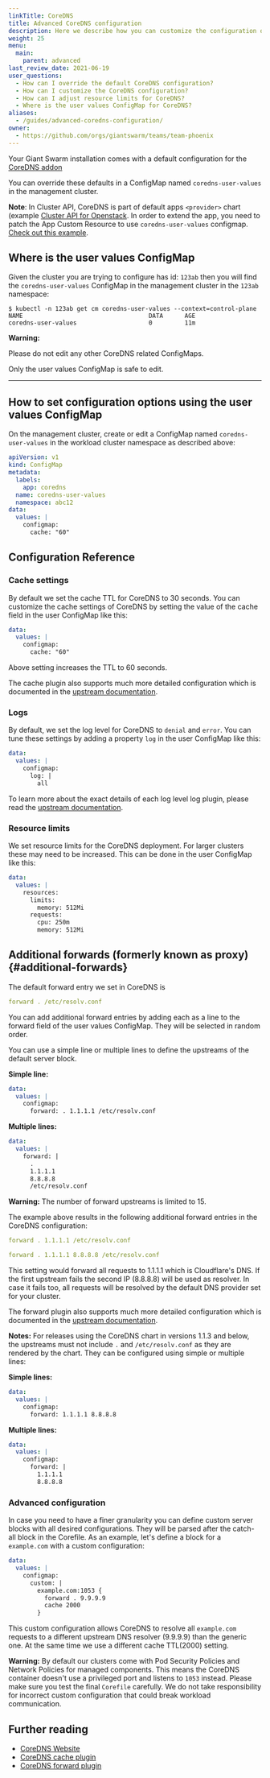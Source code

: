 ```yaml
---
linkTitle: CoreDNS
title: Advanced CoreDNS configuration
description: Here we describe how you can customize the configuration of the managed CoreDNS service in your clusters
weight: 25
menu:
  main:
    parent: advanced
last_review_date: 2021-06-19
user_questions:
  - How can I override the default CoreDNS configuration?
  - How can I customize the CoreDNS configuration?
  - How can I adjust resource limits for CoreDNS?
  - Where is the user values ConfigMap for CoreDNS?
aliases:
  - /guides/advanced-coredns-configuration/
owner:
  - https://github.com/orgs/giantswarm/teams/team-phoenix
---
```


Your Giant Swarm installation comes with a default configuration for the [CoreDNS addon](https://github.com/coredns/coredns)

You can override these defaults in a ConfigMap named `coredns-user-values` in the management cluster.

__Note__: In Cluster API, CoreDNS is part of default apps `<provider>` chart (example [Cluster API for Openstack](https://github.com/giantswarm/default-apps-openstack/). In order to extend the app, you need to patch the App Custom Resource to use `coredns-user-values` configmap. [Check out this example](https://github.com/giantswarm/gitops-template/pull/74/files).

## Where is the user values ConfigMap

Given the cluster you are trying to configure has id: `123ab` then you will find the `coredns-user-values` ConfigMap in the management cluster in the `123ab` namespace:

```nohighlight
$ kubectl -n 123ab get cm coredns-user-values --context=control-plane
NAME                                   DATA      AGE
coredns-user-values                    0         11m
```

__Warning:__

Please do not edit any other CoreDNS related ConfigMaps.

Only the user values ConfigMap is safe to edit.

-----

## How to set configuration options using the user values ConfigMap

On the management cluster, create or edit a ConfigMap named `coredns-user-values`
in the workload cluster namespace as described above:

```yaml
apiVersion: v1
kind: ConfigMap
metadata:
  labels:
    app: coredns
  name: coredns-user-values
  namespace: abc12
data:
  values: |
    configmap:
      cache: "60"
```

## Configuration Reference

### Cache settings

By default we set the cache TTL for CoreDNS to 30 seconds. You can customize the cache settings of CoreDNS by setting the value of the cache field in the user ConfigMap like this:

```yaml
data:
  values: |
    configmap:
      cache: "60"
```

Above setting increases the TTL to 60 seconds.

The cache plugin also supports much more detailed configuration which is documented in the [upstream documentation](https://coredns.io/plugins/cache/).

### Logs

By default, we set the log level for CoreDNS to `denial` and `error`. You can tune these settings by adding a property `log` in the user ConfigMap like this:

```yaml
data:
  values: |
    configmap:
      log: |
        all
```

To learn more about the exact details of each log level log plugin, please read the [upstream documentation](https://coredns.io/plugins/log/).

### Resource limits

We set resource limits for the CoreDNS deployment. For larger clusters these may need to be increased. This can be done in the user ConfigMap like this:

```yaml
data:
  values: |
    resources:
      limits:
        memory: 512Mi
      requests:
        cpu: 250m
        memory: 512Mi
```

## Additional forwards (formerly known as proxy) {#additional-forwards}

The default forward entry we set in CoreDNS is

```yaml
forward . /etc/resolv.conf
```

You can add additional forward entries by adding each as a line to the forward field of the user values ConfigMap. They will be selected in random order.

You can use a simple line or multiple lines to define the upstreams of the default server block.

**Simple line:**

```yaml
data:
  values: |
    configmap:
      forward: . 1.1.1.1 /etc/resolv.conf
```

**Multiple lines:**

```yaml
data:
  values: |
    forward: |
      .
      1.1.1.1
      8.8.8.8
      /etc/resolv.conf
```

__Warning:__ The number of forward upstreams is limited to 15.

The example above results in the following additional forward entries in the CoreDNS configuration:

```yaml
forward . 1.1.1.1 /etc/resolv.conf
```

```yaml
forward . 1.1.1.1 8.8.8.8 /etc/resolv.conf
```

This setting would forward all requests to 1.1.1.1 which is Cloudflare's DNS. If the first upstream fails the second IP (8.8.8.8) will be used as resolver. In case it fails too, all requests will be resolved by the default DNS provider set for your cluster.

The forward plugin also supports much more detailed configuration which is documented in the [upstream documentation](https://coredns.io/plugins/forward/).

__Notes:__ For releases using the CoreDNS chart in versions 1.1.3 and below, the upstreams must not include `.` and `/etc/resolv.conf` as they are rendered by the chart. They can be configured using simple or multiple lines:

**Simple lines:**

```yaml
data:
  values: |
    configmap:
      forward: 1.1.1.1 8.8.8.8
```

**Multiple lines:**

```yaml
data:
  values: |
    configmap:
      forward: |
        1.1.1.1
        8.8.8.8
```

### Advanced configuration

In case you need to have a finer granularity you can define custom server blocks with all desired configurations. They will be parsed after the catch-all block in the Corefile. As an example, let's define a block for a `example.com` with a custom configuration:

```yaml
data:
  values: |
    configmap:
      custom: |
        example.com:1053 {
          forward . 9.9.9.9
          cache 2000
        }
```

This custom configuration allows CoreDNS to resolve all `example.com` requests to a different upstream DNS resolver (9.9.9.9) than the generic one. At the same time we use a different cache TTL(2000) setting.

__Warning:__ By default our clusters come with Pod Security Policies and Network Policies for managed components. This means the CoreDNS container doesn't use a privileged port and listens to `1053` instead. Please make sure you test the final `Corefile` carefully. We do not take responsibility for incorrect custom configuration that could break workload communication.

## Further reading

- [CoreDNS Website](https://coredns.io/)
- [CoreDNS cache plugin](https://coredns.io/plugins/cache/)
- [CoreDNS forward plugin](https://coredns.io/plugins/forward/)
